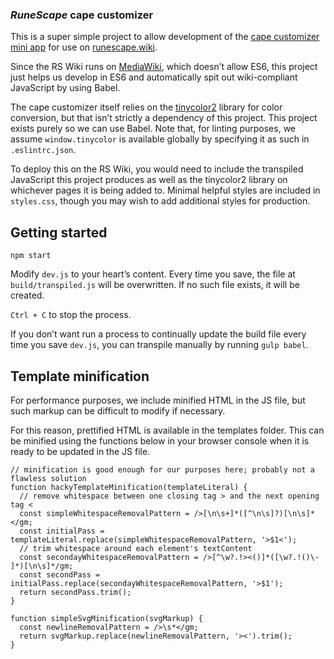 ### *RuneScape* cape customizer

This is a super simple project to allow development of the [cape customizer mini app](https://sandbox.cjl750.vercel.app/rs-cape-customizer) for use on [runescape.wiki](https://runescape.wiki).

Since the RS Wiki runs on [MediaWiki](https://www.mediawiki.org/wiki/MediaWiki), which doesn’t allow ES6, this project just helps us develop in ES6 and automatically spit out wiki-compliant JavaScript by using Babel.

The cape customizer itself relies on the [tinycolor2](https://www.npmjs.com/package/tinycolor2) library for color conversion, but that isn’t strictly a dependency of this project. This project exists purely so we can use Babel. Note that, for linting purposes, we assume `window.tinycolor` is available globally by specifying it as such in `.eslintrc.json`.

To deploy this on the RS Wiki, you would need to include the transpiled JavaScript this project produces as well as the tinycolor2 library on whichever pages it is being added to. Minimal helpful styles are included in `styles.css`, though you may wish to add additional styles for production.

## Getting started

`npm start`

Modify `dev.js` to your heart’s content. Every time you save, the file at `build/transpiled.js` will be overwritten. If no such file exists, it will be created.

`Ctrl + C` to stop the process.

If you don’t want run a process to continually update the build file every time you save `dev.js`, you can transpile manually by running `gulp babel`.


## Template minification

For performance purposes, we include minified HTML in the JS file, but such markup can be difficult to modify if necessary.

For this reason, prettified HTML is available in the templates folder. This can be minified using the functions below in your browser console when it is ready to be updated in the JS file.

```
// minification is good enough for our purposes here; probably not a flawless solution
function hackyTemplateMinification(templateLiteral) {
  // remove whitespace between one closing tag > and the next opening tag <
  const simpleWhitespaceRemovalPattern = />[\n\s+]*([^\n\s]?)[\n\s]*</gm;
  const initialPass = templateLiteral.replace(simpleWhitespaceRemovalPattern, '>$1<');
  // trim whitespace around each element's textContent
  const secondayWhitespaceRemovalPattern = />[^\w?.!><()]*([\w?.!()\- ]*)[\n\s]*/gm;
  const secondPass = initialPass.replace(secondayWhitespaceRemovalPattern, '>$1');
  return secondPass.trim();
}

function simpleSvgMinification(svgMarkup) {
  const newlineRemovalPattern = />\s*</gm;
  return svgMarkup.replace(newlineRemovalPattern, '><').trim();
}
```
